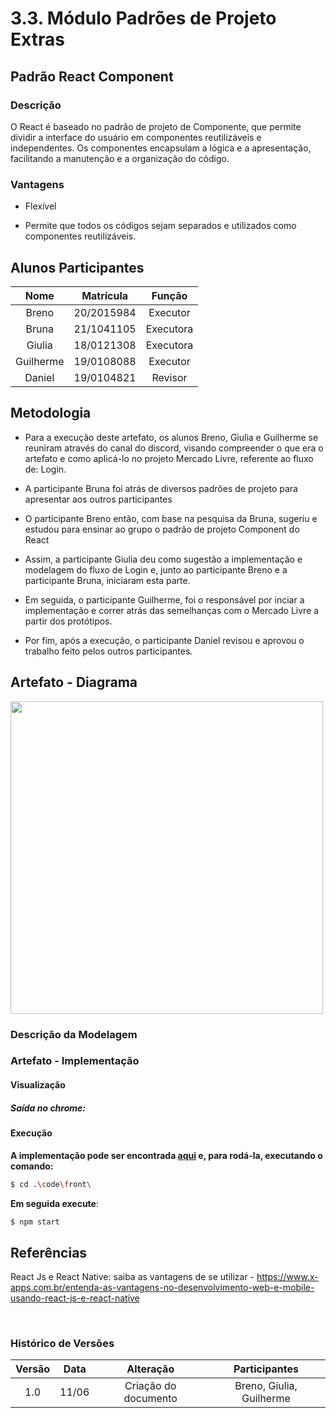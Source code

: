 # 3.3. Módulo Padrões de Projeto Extras

## Padrão React Component

### Descrição

O React é baseado no padrão de projeto de Componente, que permite dividir a interface do usuário em componentes reutilizáveis e independentes. Os componentes encapsulam a lógica e a apresentação, facilitando a manutenção e a organização do código.

### Vantagens
* Flexível

* Permite que todos os códigos sejam separados e utilizados como componentes reutilizáveis. 

## Alunos Participantes

| Nome | Matrícula | Função |
| :--: | :-------: | :----: |
| Breno | 20/2015984 | Executor |
| Bruna | 21/1041105 | Executora |
| Giulia | 18/0121308 | Executora |
| Guilherme | 19/0108088 | Executor |
| Daniel | 19/0104821 | Revisor |

## Metodologia
* Para a execução deste artefato, os alunos Breno, Giulia e Guilherme  se reuniram através do canal do discord, visando compreender o que era o artefato e como aplicá-lo no projeto Mercado Livre, referente ao fluxo de: Login.

* A participante Bruna foi atrás de diversos padrões de projeto para apresentar aos outros participantes

* O participante Breno então, com base na pesquisa da Bruna, sugeriu e estudou para ensinar ao grupo o padrão de projeto Component do React

* Assim, a participante Giulia deu como sugestão a implementação e modelagem do fluxo de Login e, junto ao participante Breno e a participante Bruna, iniciaram esta parte.

* Em seguida, o participante Guilherme, foi o responsável por inciar a implementação e correr atrás das semelhanças com o Mercado Livre a partir dos protótipos.

* Por fim, após a execução, o participante Daniel revisou e aprovou o trabalho feito pelos outros participantes.

## Artefato - Diagrama

<img src="./IMG/Padrões/gof/Padrao-ReactComponent.png" width="500" height="">

### Descrição da Modelagem
 
### Artefato - Implementação

#### Visualização 

##### Saída no chrome:

#### Execução

**A implementação pode ser encontrada <a href="https://github.com/UnBArqDsw2023-1/2023.1_G1_ProjetoMercadoLivre/tree/main/code/front/telalogin ">aqui</a> e, para rodá-la, executando o comando:**

```bash
$ cd .\code\front\
```

**Em seguida execute**: 

```bash
$ npm start
```

## Referências
React Js e React Native: saiba as vantagens de se utilizar - https://www.x-apps.com.br/entenda-as-vantagens-no-desenvolvimento-web-e-mobile-usando-react-js-e-react-native

<br>

### Histórico de Versões

| Versão  |   Data   |                   Alteração                    | Participantes |
| :-----: | :------: | :--------------------------------------------: | :-----------: |
| 1.0 | 11/06 | Criação do documento | Breno, Giulia, Guilherme |